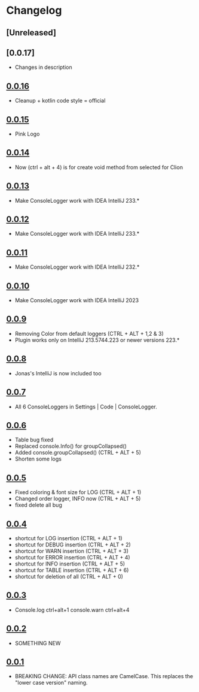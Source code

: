 # Changelog

## [Unreleased]
## [0.0.17]
- Changes in description

## [0.0.16]
- Cleanup + kotlin code style = official

## [0.0.15]
- Pink Logo

## [0.0.14]
- Now (ctrl + alt + 4) is for create void method from selected for Clion

## [0.0.13]
- Make ConsoleLogger work with IDEA IntelliJ 233.*

## [0.0.12]
- Make ConsoleLogger work with IDEA IntelliJ 233.*

## [0.0.11]
- Make ConsoleLogger work with IDEA IntelliJ 232.*

## [0.0.10]
- Make ConsoleLogger work with IDEA IntelliJ 2023

## [0.0.9]
- Removing Color from default loggers  (CTRL + ALT + 1,2 & 3)
- Plugin works only on IntelliJ 213.5744.223 or newer versions 223.*

## [0.0.8]
- Jonas's IntelliJ is now included too

## [0.0.7]
- All 6 ConsoleLoggers in Settings | Code | ConsoleLogger.

## [0.0.6]
- Table bug fixed
- Replaced console.Info() for groupCollapsed()
- Added console.groupCollapsed()   (CTRL + ALT + 5)
- Shorten some logs

## [0.0.5]
- Fixed coloring & font size for LOG (CTRL + ALT + 1)
- Changed order logger, INFO now (CTRL + ALT + 5)
- fixed delete all bug

## [0.0.4]
- shortcut for LOG insertion   (CTRL + ALT + 1)
- shortcut for DEBUG insertion (CTRL + ALT + 2)
- shortcut for WARN insertion  (CTRL + ALT + 3)
- shortcut for ERROR insertion (CTRL + ALT + 4)
- shortcut for INFO insertion  (CTRL + ALT + 5)
- shortcut for TABLE insertion (CTRL + ALT + 6)
- shortcut for deletion of all (CTRL + ALT + 0)

## [0.0.3]
- Console.log ctrl+alt+1 console.warn ctrl+alt+4

## [0.0.2]
- SOMETHING NEW

## [0.0.1]
- BREAKING CHANGE: API class names are CamelCase. This replaces the  "lower  case version" naming.


[0.0.16]: https://github.com/bg-omar/consolelogger/compare/v0.0.15...v0.0.16

[0.0.15]: https://github.com/bg-omar/consolelogger/compare/v0.0.14...v0.0.15

[0.0.14]: https://github.com/bg-omar/consolelogger/compare/v0.0.13...v0.0.14

[0.0.13]: https://github.com/bg-omar/consolelogger/compare/v0.0.12...v0.0.13

[0.0.12]: https://github.com/bg-omar/consolelogger/compare/v0.0.11...v0.0.12

[0.0.11]: https://github.com/bg-omar/consolelogger/compare/v0.0.10...v0.0.11

[0.0.10]: https://github.com/bg-omar/consolelogger/compare/v0.0.9...v0.0.10

[0.0.9]: https://github.com/bg-omar/consolelogger/compare/v0.0.8...v0.0.9

[0.0.8]: https://github.com/bg-omar/consolelogger/compare/v0.0.7...v0.0.8

[0.0.7]: https://github.com/bg-omar/consolelogger/compare/v0.0.6...v0.0.7

[0.0.6]: https://github.com/bg-omar/consolelogger/compare/v0.0.5...v0.0.6

[0.0.5]: https://github.com/bg-omar/consolelogger/compare/v0.0.4...v0.0.5

[0.0.4]: https://github.com/bg-omar/consolelogger/compare/v0.0.3...v0.0.4

[0.0.3]: https://github.com/bg-omar/consolelogger/compare/v0.0.2...v0.0.3

[0.0.2]: https://github.com/bg-omar/consolelogger/compare/v0.0.1...v0.0.2

[0.0.1]: https://github.com/bg-omar/consolelogger/commits/v0.0.1